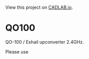 View this project on [CADLAB.io](https://cadlab.io/project/2009). 

# QO100
QO-100 / Eshail upconverter 2.4GHz.

Please use 
